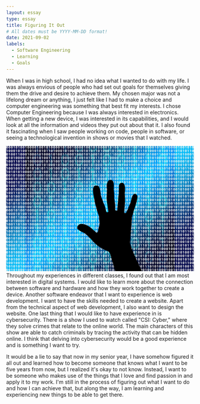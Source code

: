 ```yaml
---
layout: essay
type: essay
title: Figuring It Out
# All dates must be YYYY-MM-DD format!
date: 2021-09-02
labels:
  - Software Engineering
  - Learning
  - Goals
---
```


When I was in high school, I had no idea what I wanted to do with my life. I was always envious of people who had set out goals for themselves giving them the drive and desire to achieve them. My chosen major was not a lifelong dream or anything, I just felt like I had to make a choice and computer engineering was something that best fit my interests. I chose Computer Engineering because I was always interested in electronics. When getting a new device, I was interested in its capabilities, and I would look at all the information and videos they put out about that it. I also found it fascinating when I saw people working on code, people in software, or seeing a technological invention in shows or movies that I watched.

<img class="ui medium right floated image" src="../images/cyber.jpeg">
Throughout my experiences in different classes, I found out that I am most interested in digital systems. I would like to learn more about the connection between software and hardware and how they work together to create a device. Another software endeavor that I want to experience is web development. I want to have the skills needed to create a website. Apart from the technical aspect of web development, I also want to design the website. One last thing that I would like to have experience in is cybersecurity. There is a show I used to watch called "CSI: Cyber," where they solve crimes that relate to the online world. The main characters of this show are able to catch criminals by tracing the activity that can be hidden online. I think that delving into cybersecurity would be a good experience and is something I want to try.

It would be a lie to say that now in my senior year, I have somehow figured it all out and learned how to become someone that knows what I want to be five years from now, but I realized it's okay to not know. Instead, I want to be someone who makes use of the things that I love and find passion in and apply it to my work. I'm still in the process of figuring out what I want to do and how I can achieve that, but along the way, I am learning and experiencing new things to be able to get there.
